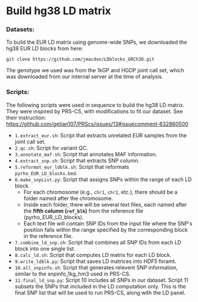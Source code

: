 # Build hg38 LD matrix

### Datasets: 
To build the EUR LD matrix using genome-wide SNPs, we downloaded the hg38 EUR LD blocks from here:
```
git clone https://github.com/jmacdon/LDblocks_GRCh38.git
```
The genotype we used was from the 1kGP and HGDP joint call set, which was downloaded from our internal server at the time of analysis. 


### Scripts:
The following scripts were used in sequence to build the hg38 LD matrix. They were inspired by PRS-CS, with modifications to fit our dataset. See their instruction:
https://github.com/getian107/PRScs/issues/13#issuecomment-632860500

- `1.extract_eur.sh`: Script that extracts unrelated EUR samples from the joint call set.
- `2.qc.sh`: Script for variant QC.
- `3.annotate_maf.sh`: Script that annotates MAF information.
- `4.extract_snp.sh`: Script that extracts SNP column.
- `5.reformat_eur_ldblk.sh`: Script that reformats `pyrho_EUR_LD_blocks.bed`.
- `6.make_snpList.py`: Script that assigns SNPs within the range of each LD block.
  - For each chromosome (e.g., `chr1`, `chr2`, etc.), there should be a folder named after the chromosome.
  - Inside each folder, there will be several text files, each named after the **fifth column (`ref_blk`)** from the reference file (pyrho_EUR_LD_blocks).
  - Each text file will contain SNP IDs from the input file where the SNP's position falls within the range specified by the corresponding block in the reference file.
- `7.combine_ld_snp.sh`: Script that combines all SNP IDs from each LD block into one single list.
- `8.calc_ld.sh`: Script that computes LD matrix for each LD block.
- `9.write_ldblk.py`: Script that saves LD matrices into HDF5 foramt.
- `10.all_snpinfo.sh`: Script that generates relevent SNP information, similar to the snpinfo_1kg_hm3 used in PRS-CS.
- `11.final_ld_snp.py`: Script 10 includes all SNPs in our dataset. Script 11 subsets the SNPs that included in the LD computation only. This is the final SNP list that will be used to run PRS-CS, along with the LD panel.

